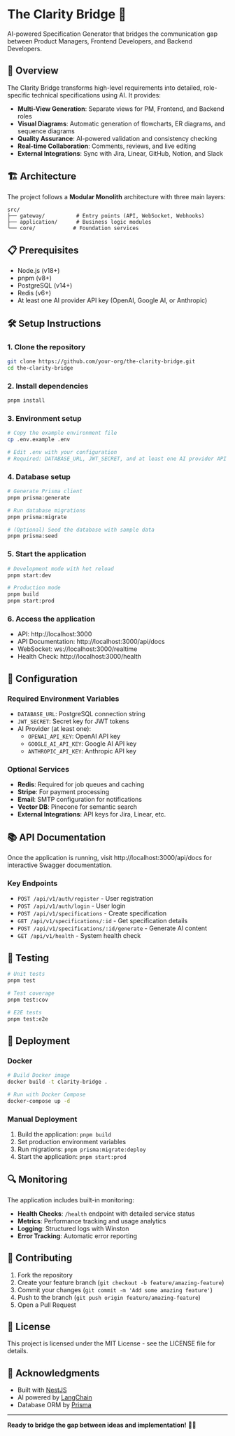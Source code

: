 # The Clarity Bridge 🌉

AI-powered Specification Generator that bridges the communication gap between Product Managers, Frontend Developers, and Backend Developers.

## 🚀 Overview

The Clarity Bridge transforms high-level requirements into detailed, role-specific technical specifications using AI. It provides:

- **Multi-View Generation**: Separate views for PM, Frontend, and Backend roles
- **Visual Diagrams**: Automatic generation of flowcharts, ER diagrams, and sequence diagrams
- **Quality Assurance**: AI-powered validation and consistency checking
- **Real-time Collaboration**: Comments, reviews, and live editing
- **External Integrations**: Sync with Jira, Linear, GitHub, Notion, and Slack

## 🏗️ Architecture

The project follows a **Modular Monolith** architecture with three main layers:

```
src/
├── gateway/          # Entry points (API, WebSocket, Webhooks)
├── application/      # Business logic modules
└── core/            # Foundation services
```

## 📋 Prerequisites

- Node.js (v18+)
- pnpm (v8+)
- PostgreSQL (v14+)
- Redis (v6+)
- At least one AI provider API key (OpenAI, Google AI, or Anthropic)

## 🛠️ Setup Instructions

### 1. Clone the repository

```bash
git clone https://github.com/your-org/the-clarity-bridge.git
cd the-clarity-bridge
```

### 2. Install dependencies

```bash
pnpm install
```

### 3. Environment setup

```bash
# Copy the example environment file
cp .env.example .env

# Edit .env with your configuration
# Required: DATABASE_URL, JWT_SECRET, and at least one AI provider API key
```

### 4. Database setup

```bash
# Generate Prisma client
pnpm prisma:generate

# Run database migrations
pnpm prisma:migrate

# (Optional) Seed the database with sample data
pnpm prisma:seed
```

### 5. Start the application

```bash
# Development mode with hot reload
pnpm start:dev

# Production mode
pnpm build
pnpm start:prod
```

### 6. Access the application

- API: http://localhost:3000
- API Documentation: http://localhost:3000/api/docs
- WebSocket: ws://localhost:3000/realtime
- Health Check: http://localhost:3000/health

## 🔧 Configuration

### Required Environment Variables

- `DATABASE_URL`: PostgreSQL connection string
- `JWT_SECRET`: Secret key for JWT tokens
- AI Provider (at least one):
  - `OPENAI_API_KEY`: OpenAI API key
  - `GOOGLE_AI_API_KEY`: Google AI API key
  - `ANTHROPIC_API_KEY`: Anthropic API key

### Optional Services

- **Redis**: Required for job queues and caching
- **Stripe**: For payment processing
- **Email**: SMTP configuration for notifications
- **Vector DB**: Pinecone for semantic search
- **External Integrations**: API keys for Jira, Linear, etc.

## 📚 API Documentation

Once the application is running, visit http://localhost:3000/api/docs for interactive Swagger documentation.

### Key Endpoints

- `POST /api/v1/auth/register` - User registration
- `POST /api/v1/auth/login` - User login
- `POST /api/v1/specifications` - Create specification
- `GET /api/v1/specifications/:id` - Get specification details
- `POST /api/v1/specifications/:id/generate` - Generate AI content
- `GET /api/v1/health` - System health check

## 🧪 Testing

```bash
# Unit tests
pnpm test

# Test coverage
pnpm test:cov

# E2E tests
pnpm test:e2e
```

## 🚢 Deployment

### Docker

```bash
# Build Docker image
docker build -t clarity-bridge .

# Run with Docker Compose
docker-compose up -d
```

### Manual Deployment

1. Build the application: `pnpm build`
2. Set production environment variables
3. Run migrations: `pnpm prisma:migrate:deploy`
4. Start the application: `pnpm start:prod`

## 🔍 Monitoring

The application includes built-in monitoring:

- **Health Checks**: `/health` endpoint with detailed service status
- **Metrics**: Performance tracking and usage analytics
- **Logging**: Structured logs with Winston
- **Error Tracking**: Automatic error reporting

## 🤝 Contributing

1. Fork the repository
2. Create your feature branch (`git checkout -b feature/amazing-feature`)
3. Commit your changes (`git commit -m 'Add some amazing feature'`)
4. Push to the branch (`git push origin feature/amazing-feature`)
5. Open a Pull Request

## 📄 License

This project is licensed under the MIT License - see the LICENSE file for details.

## 🙏 Acknowledgments

- Built with [NestJS](https://nestjs.com/)
- AI powered by [LangChain](https://langchain.com/)
- Database ORM by [Prisma](https://www.prisma.io/)

---

**Ready to bridge the gap between ideas and implementation!** 🌉✨
